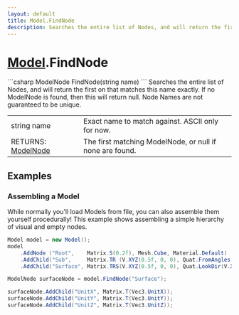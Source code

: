 ```yaml
---
layout: default
title: Model.FindNode
description: Searches the entire list of Nodes, and will return the first on that matches this name exactly. If no ModelNode is found, then this will return null. Node Names are not guaranteed to be unique.
---
```

# [Model]({{site.url}}/Pages/Reference/Model.html).FindNode

<div class='signature' markdown='1'>
```csharp
ModelNode FindNode(string name)
```
Searches the entire list of Nodes, and will return the
first on that matches this name exactly. If no ModelNode is found,
then this will return null. Node Names are not guaranteed to be
unique.
</div>

|  |  |
|--|--|
|string name|Exact name to match against. ASCII only for now.|
|RETURNS: [ModelNode]({{site.url}}/Pages/Reference/ModelNode.html)|The first matching ModelNode, or null if none are found.|





## Examples

### Assembling a Model
While normally you'll load Models from file, you can also assemble
them yourself procedurally! This example shows assembling a simple
hierarchy of visual and empty nodes.
```csharp
Model model = new Model();
model
	.AddNode ("Root",    Matrix.S(0.2f), Mesh.Cube, Material.Default)
	.AddChild("Sub",     Matrix.TR (V.XYZ(0.5f, 0, 0), Quat.FromAngles(0, 0, 45)), Mesh.Cube, Material.Default)
	.AddChild("Surface", Matrix.TRS(V.XYZ(0.5f, 0, 0), Quat.LookDir(V.XYZ(1,0,0)), V.XYZ(1,1,1)));

ModelNode surfaceNode = model.FindNode("Surface");

surfaceNode.AddChild("UnitX", Matrix.T(Vec3.UnitX));
surfaceNode.AddChild("UnitY", Matrix.T(Vec3.UnitY));
surfaceNode.AddChild("UnitZ", Matrix.T(Vec3.UnitZ));
```

